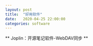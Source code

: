 ```yaml
---
layout: post
title:  "好用软件"
date:   2020-04-25 22:00:00
categories: software
---
```


** Joplin：开源笔记软件-WebDAV同步 **


